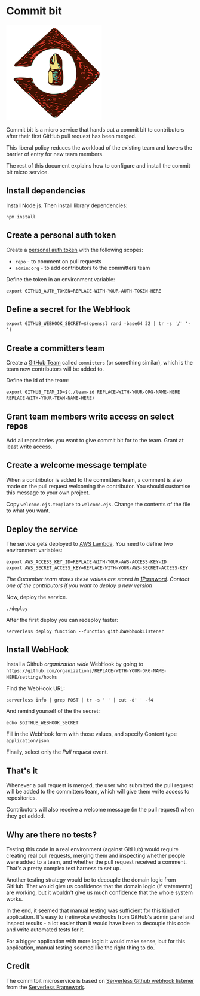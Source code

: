 # Commit bit

![commitbit](commitbit.png)

Commit bit is a micro service that hands out a commit bit to contributors
after their first GitHub pull request has been merged.

This liberal policy reduces the workload of the existing team and lowers the barrier
of entry for new team members.

The rest of this document explains how to configure and install the commit bit
micro service.

## Install dependencies

Install Node.js. Then install library dependencies:

    npm install

## Create a personal auth token

Create a [personal auth token](https://github.com/settings/tokens) with the
following scopes:

* `repo` - to comment on pull requests
* `admin:org` - to add contributors to the committers team

Define the token in an environment variable:

    export GITHUB_AUTH_TOKEN=REPLACE-WITH-YOUR-AUTH-TOKEN-HERE

## Define a secret for the WebHook

    export GITHUB_WEBHOOK_SECRET=$(openssl rand -base64 32 | tr -s '/' '-')

## Create a committers team

Create a [GitHub Team](https://help.github.com/articles/organizing-members-into-teams/)
called `committers` (or something similar), which is the team new contributors will
be added to.

Define the id of the team:

    export GITHUB_TEAM_ID=$(./team-id REPLACE-WITH-YOUR-ORG-NAME-HERE REPLACE-WITH-YOUR-TEAM-NAME-HERE)

## Grant team members write access on select repos

Add all repositories you want to give commit bit for to the team. Grant at least write access.

## Create a welcome message template

When a contributor is added to the committers team, a comment is also made on the
pull request welcoming the contributor. You should customise this message to your
own project.

Copy `welcome.ejs.template` to `welcome.ejs`. Change the contents of the file to
what you want.

## Deploy the service

The service gets deployed to [AWS Lambda](https://aws.amazon.com/lambda).
You need to define two environment variables:

    export AWS_ACCESS_KEY_ID=REPLACE-WITH-YOUR-AWS-ACCESS-KEY-ID
    export AWS_SECRET_ACCESS_KEY=REPLACE-WITH-YOUR-AWS-SECRET-ACCESS-KEY

*The Cucumber team stores these values are stored in [1Password](https://1password.com/). Contact one
of the contributors if you want to deploy a new version*

Now, deploy the service.

    ./deploy

After the first deploy you can redeploy faster:

    serverless deploy function --function githubWebhookListener

## Install WebHook

Install a Github *organization wide* WebHook by going to `https://github.com/organizations/REPLACE-WITH-YOUR-ORG-NAME-HERE/settings/hooks`

Find the WebHook URL:

    serverless info | grep POST | tr -s ' ' | cut -d' ' -f4

And remind yourself of the the secret:

    echo $GITHUB_WEBHOOK_SECRET

Fill in the WebHook form with those values, and specify Content type `application/json`.

Finally, select only the *Pull request* event.

## That's it

Whenever a pull request is merged, the user who submitted the pull request will
be added to the committers team, which will give them write access to repositories.

Contributors will also receive a welcome message (in the pull request) when they get
added.

## Why are there no tests?

Testing this code in a real environment (against GitHub) would require creating
real pull requests, merging them and inspecting whether people were added to a team,
and whether the pull request received a comment. That's a pretty complex test harness
to set up.

Another testing strategy would be to decouple the domain logic from GitHub.
That would give us confidence that the domain logic (if statements) are working,
but it wouldn't give us much confidence that the whole system works.

In the end, it seemed that manual testing was sufficient for this kind of application.
It's easy to (re)invoke webhooks from GitHub's admin panel and inspect results -
a lot easier than it would have been to decouple this code and write automated tests
for it.

For a bigger application with more logic it would make sense, but for this application,
manual testing seemed like the right thing to do.

## Credit

The commitbit microservice is based on [Serverless Github webhook listener](https://github.com/serverless/examples/tree/master/aws-node-github-webhook-listener)
from the [Serverless Framework](https://serverless.com/).
